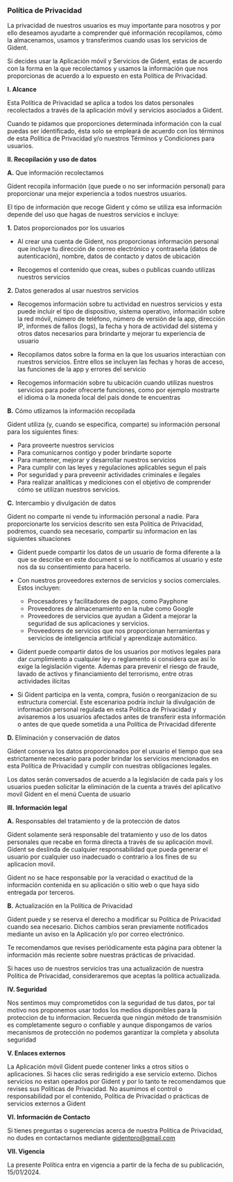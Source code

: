 ### **Política de Privacidad**

La privacidad de nuestros usuarios es muy importante para nosotros y por ello deseamos ayudarte a comprender qué información recopilamos, cómo la almacenamos, usamos y transferimos cuando usas los servicios de Gident.

Si decides usar la Aplicación móvil y Servicios de Gident, estas de acuerdo con la forma en la que recolectamos y usamos la información que nos proporcionas de acuerdo a lo expuesto en esta Política de Privacidad. 

**I. Alcance**

Esta Política de Privacidad se aplica a todos los datos personales recolectados a través de la aplicación móvil y servicios asociados a Gident. 

Cuando te pidamos que proporciones determinada información con la cual puedas ser identificado, ésta solo se empleará de acuerdo con los términos de esta Política de Privacidad y/o nuestros Términos y Condiciones para usuarios. 

**II. Recopilación y uso de datos**

**A.** Que información recolectamos

Gident recopila información (que puede o no ser información personal) para proporcionar una mejor experiencia a todos nuestros usuarios. 

El tipo de información que recoge Gident y cómo se utiliza esa información depende del uso que hagas de nuestros servicios e incluye:

**1.** Datos proporcionados por los usuarios

- Al crear una cuenta de Gident, nos proporcionas información personal que incluye tu dirección de correo electrónico y contraseña (datos de autenticación), nombre, datos de contacto y datos de ubicación  

- Recogemos el contenido que creas, subes o publicas cuando utilizas nuestros servicios

**2.** Datos generados al usar nuestros servicios

- Recogemos información sobre tu actividad en nuestros servicios y esta puede incluir el tipo de dispositivo, sistema operativo, información sobre la red móvil, número de teléfono, número de versión de la app, dirección IP, informes de fallos (logs), la fecha y hora de actividad del sistema y otros datos necesarios para brindarte y mejorar tu experiencia de usuario

- Recopilamos datos sobre la forma en la que los usuarios interactúan con nuestros servicios. Entre ellos se incluyen las fechas y horas de acceso, las funciones de la app y errores del servicio

- Recogemos información sobre tu ubicación cuando utilizas nuestros servicios para poder ofrecerte funciones, como por ejemplo mostrarte el idioma o la moneda local del país donde te encuentras

**B.** Cómo utlizamos la información recopilada

Gident utiliza (y, cuando se especifica, comparte) su información personal para los siguientes fines:

- Para proveerte nuestros servicios 
- Para comunicarnos contigo y poder brindarte soporte
- Para mantener, mejorar y desarrollar nuestros servicios
- Para cumplir con las leyes y regulaciones aplicables segun el país
- Por seguridad y para preveenir actividades criminales e ilegales
- Para realizar analíticas y mediciones con el objetivo de comprender cómo se utilizan nuestros servicios.

**C.** Intercambio y divulgación de datos

Gident no comparte ni vende tu información personal a nadie. Para proporcionarte los servicios descrito sen esta Politica de Privacidad, podremos, cuando sea necesario, compartir su informacion en las siguientes situaciones

- Gident puede compartir los datos de un usuario de forma diferente a la que se describe en este document si se lo notificamos al usuario y este nos da su consentimiento para hacerlo.
- Con nuestros proveedores externos de servicios y socios comerciales. Estos incluyen:

    - Procesadores y facilitadores de pagos, como Payphone
    - Proveedores de almacenamiento en la nube como Google
    - Proveedores de servicios que ayudan a Gident a mejorar la seguridad de sus aplicaciones y servicios.
    - Proveedores de servicios que nos proporcionan herramientas y servicios de inteligencia artificial y aprendizaje automático.	

- Gident puede compartir datos de los usuarios por motivos legales para dar cumplimiento a cualquier ley o reglamento si considera que así lo exige la legislación vigente. Ademas para prevenir el riesgo de fraude, lavado de activos y financiamiento del terrorismo, entre otras actividades ilícitas
- Si Gident participa en la venta, compra, fusión o reorganizacion de su estructura comercial. Este escenarioa podría incluir la divulgación de información personal regulada en esta Política de Privacidad y avisaremos a los usuarios afectados antes de transferir esta información o antes de que quede sometida a una Política de Privacidad diferente

**D.** Eliminación y conservación de datos  

Gident conserva los datos proporcionados por el usuario el tiempo que sea estrictamente necesario para poder brindar los servicios mencionados en esta Política de Privacidad y cumplir con nuestras obligaciones legales. 

Los datos serán conversados de acuerdo a la legislación de cada país y los usuarios pueden solicitar la eliminación de la cuenta a través del aplicativo movil Gident en el menú Cuenta de usuario
	
**III. Información legal**

**A.** Responsables del tratamiento y de la protección de datos

Gident solamente será responsable del tratamiento y uso de los datos personales que recabe en forma directa a través de su aplicación movil. Gident se deslinda de cualquier responsabilidad que pueda generar el usuario por cualquier uso inadecuado o contrario a los fines de su aplicacion movil. 

Gident no se hace responsable por la veracidad o exactitud de la información contenida en su aplicación o sitio web o que haya sido entregada por terceros.

**B.** Actualización en la Política de Privacidad

Gident puede y se reserva el derecho a modificar su Política de Privacidad cuando sea necesario. Dichos cambios seran previamente notificados mediante un aviso en la Aplicación y/o por correo electrónico. 

Te recomendamos que revises periódicamente esta página para obtener la información más reciente sobre nuestras prácticas de privacidad. 

Si haces uso de nuestros servicios tras una actualización de nuestra Política de Privacidad, consideraremos que aceptas la política actualizada.

**IV. Seguridad**

Nos sentimos muy comprometidos con la seguridad de tus datos, por tal motivo nos proponemos usar todos los medios disponibles para la proteccion de tu informacion. Recuerda que ningún método de transmisión es completamente seguro o confiable y aunque dispongamos de varios mecanismos de protección no podemos garantizar la completa y absoluta seguridad

**V. Enlaces externos**

La Aplicación móvil Gident puede contener links a otros sitios o aplicaciones. Si haces clic seras redirigido a ese servicio externo. Dichos servicios no estan operados por Gident y por lo tanto te recomendamos que revises sus Políticas de Privacidad. No asumimos el control o responsabilidad por el contenido, Política de Privacidad o prácticas de servicios externos a Gident

**VI. Información de Contacto**

Si tienes preguntas o sugerencias acerca de nuestra Politica de Privacidad, no dudes en contactarnos mediante gidentpro@gmail.com

**VII. Vigencia**

La presente Política entra en vigencia a partir de la fecha de su publicación, 15/01/2024.
		
